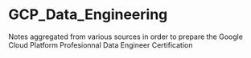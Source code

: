 # GCP_Data_Engineering
Notes aggregated from various sources in order to prepare the Google Cloud Platform Profesionnal Data Engineer Certification
